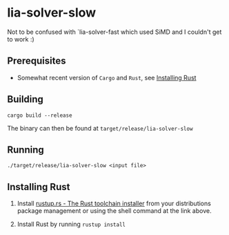 # lia-solver-slow
Not to be confused with `lia-solver-fast which used SiMD and I couldn't get to work :)

## Prerequisites
- Somewhat recent version of `Cargo` and `Rust`, see [Installing Rust](#installing-rust)

## Building
`cargo build --release`

The binary can then be found at `target/release/lia-solver-slow`

## Running
`./target/release/lia-solver-slow <input file>`

## Installing Rust
1. Install [rustup.rs - The Rust toolchain installer](https://rustup.rs/) from your
distributions package management or using the shell command at the link above.

2. Install Rust by running `rustup install`
